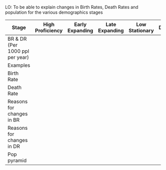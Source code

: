 LO: To be able to explain changes in Birth Rates, Death Rates and population for the various demographics stages


| Stage                           | High Proficiency | Early Expanding | Late Expanding | Low Stationary | Decisions |
| ------------------------------- | ---------------- | --------------- | -------------- | -------------- | --------- |
| BR & DR (Per 1000 ppl per year) |                  |                 |                |                |           |
| Examples                        |                  |                 |                |                |           |
| Birth Rate                      |                  |                 |                |                |           |
| Death Rate                      |                  |                 |                |                |           |
| Reasons for changes in BR       |                  |                 |                |                |           |
| Reasons for changes in DR       |                  |                 |                |                |           |
| Pop pyramid                     |                  |                 |                |                |           |
